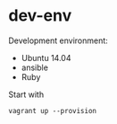 # dev-env

Development environment:

 - Ubuntu 14.04
 - ansible
 - Ruby
 
Start with

```
vagrant up --provision
```
